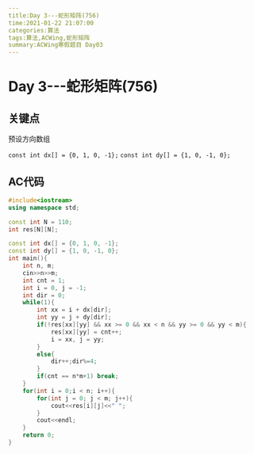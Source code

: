 ```yaml
---
title:Day 3---蛇形矩阵(756)
time:2021-01-22 21:07:00
categories:算法
tags:算法,ACWing,蛇形矩阵
summary:ACWing寒假题目 Day03
---
```

# Day 3---蛇形矩阵(756)

## 关键点

预设方向数组

`const int dx[] = {0, 1, 0, -1};`
`const int dy[] = {1, 0, -1, 0};`

## AC代码

```c++
#include<iostream>
using namespace std;

const int N = 110;
int res[N][N];

const int dx[] = {0, 1, 0, -1};
const int dy[] = {1, 0, -1, 0};
int main(){
    int n, m;
    cin>>n>>m;
    int cnt = 1;
    int i = 0, j = -1;
    int dir = 0;
    while(1){
        int xx = i + dx[dir];
        int yy = j + dy[dir];
        if(!res[xx][yy] && xx >= 0 && xx < n && yy >= 0 && yy < m){
            res[xx][yy] = cnt++;
            i = xx, j = yy;
        }
        else{
            dir++;dir%=4;
        }
        if(cnt == n*m+1) break;
    }
    for(int i = 0;i < n; i++){
        for(int j = 0; j < m; j++){
            cout<<res[i][j]<<" ";
        }
        cout<<endl;
    }
    return 0;
}
```

